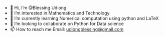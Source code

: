- 👋 Hi, I’m @Blessing Udiong
- 👀 I’m interested in Mathematics and Technology
- 🌱 I’m currently learning Numerical computation using python and LaTeX 
- 💞️ I’m looking to collaborate on Python for Data science 
- 📫 How to reach me Email: udiongblessing@gmail.com

<!---
budiong054/budiong054 is a ✨ special ✨ repository because its `README.md` (this file) appears on your GitHub profile.
You can click the Preview link to take a look at your changes.
--->
